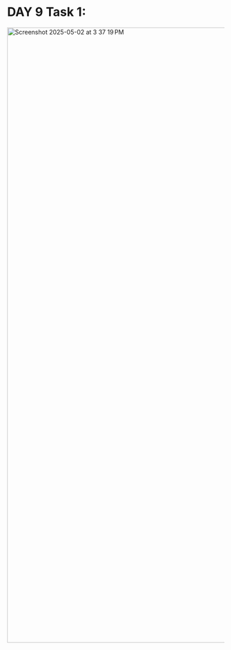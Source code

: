 # DAY 9 Task 1:
<img width="1425" alt="Screenshot 2025-05-02 at 3 37 19 PM" src="https://github.com/user-attachments/assets/2097efce-bdce-414e-982e-ef30ee6f56ac" />
